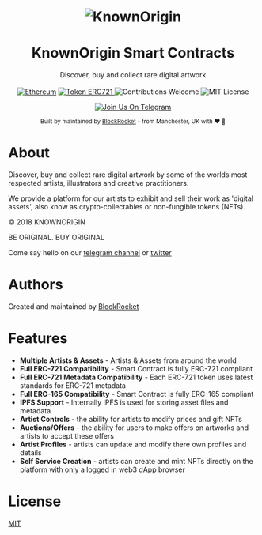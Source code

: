 <h1 align="center">
  <img src="https://dapp.knownorigin.io/static/dApp_knownOriginNew.jpg" srcset="https://dapp.knownorigin.io/static/dApp_knownOriginNew.jpg"
  alt="KnownOrigin"></a>
</h1>

<h1 align="center">KnownOrigin Smart Contracts</h1>
<div align="center">
  Discover, buy and collect rare digital artwork
</div>

<br />

<div align="center">
  <a href="https://www.ethereum.org/" target="_blank"><img src="https://img.shields.io/badge/platform-Ethereum-brightgreen.svg?style=flat-square" alt="Ethereum" /></a>
  <a href="http://erc721.org/" target="_blank"><img src="https://img.shields.io/badge/token-ERC721-ff69b4.svg?style=flat-square" alt="Token ERC721" /> </a>
  <img src="https://img.shields.io/badge/contributions-welcome-orange.svg?style=flat-square" alt="Contributions Welcome" />
  <img src="https://img.shields.io/badge/license-MIT-blue.svg?style=flat-square" alt="MIT License" />
  <a href="https://travis-ci.org/knownorigin/known-origin-web3-marketplace" target="_blank"<img src="https://travis-ci.org/knownorigin/known-origin-web3-marketplace.svg?branch=master" /><a/>
  
  <a href="https://t.me/knownorigin_io" target="_blank"><img src="https://img.shields.io/badge/Join%20Us%20On-Telegram-2599D2.svg?style=flat-square" alt="Join Us On Telegram" /></a>
</div>

<div align="center">
  <sub>Built by maintained by <a href="http://blockrocket.tech" target="_blank">BlockRocket</a> - from Manchester, UK with ❤️ 🐝</sub>
</div>

# About

Discover, buy and collect rare digital artwork by some of the worlds most respected artists, illustrators and creative practitioners.

We provide a platform for our artists to exhibit and sell their work as 'digital assets', also know as crypto-collectables or non-fungible tokens (NFTs).

© 2018 KNOWNORIGIN

BE ORIGINAL. BUY ORIGINAL

Come say hello on our [telegram channel](https://t.me/knownorigin_io) or [twitter](https://twitter.com/knownorigin_io) 

# Authors

Created and maintained by [BlockRocket](http://blockrocket.tech)

# Features

* **Multiple Artists & Assets** - Artists & Assets from around the world 
* **Full ERC-721 Compatibility** - Smart Contract is fully ERC-721 compliant
* **Full ERC-721 Metadata Compatibility** - Each ERC-721 token uses latest standards for ERC-721 metadata
* **Full ERC-165 Compatibility** - Smart Contract is fully ERC-165 compliant
* **IPFS Support** - Internally IPFS is used for storing asset files and metadata
* **Artist Controls** - the ability for artists to modify prices and gift NFTs
* **Auctions/Offers** - the ability for users to make offers on artworks and artists to accept these offers
* **Artist Profiles** - artists can update and modify there own profiles and details
* **Self Service Creation** - artists can create and mint NFTs directly on the platform with only a logged in web3 dApp browser

# License

[MIT](https://opensource.org/licenses/MIT)

